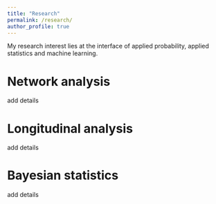 ```yaml
---
title: "Research"
permalink: /research/
author_profile: true
---
```

My research interest lies at the interface of applied probability, applied statistics and machine learning.

Network analysis
====================
add details

Longitudinal analysis
====================
add details

Bayesian statistics
====================
add details
